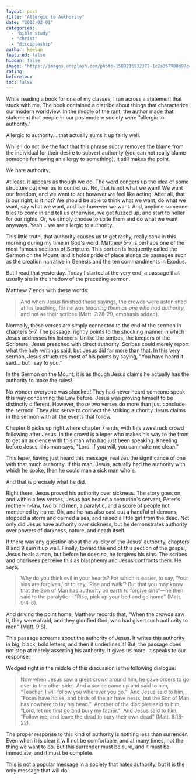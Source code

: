 ```yaml
---
layout: post
title: "Allergic to Authority"
date: "2013-02-01"
categories: 
  - "bible study"
  - "christ"
  - "discipleship"
author: keelan
featured: false
hidden: false
image: "https://images.unsplash.com/photo-1589216532372-1c2a367900d9?q=80&w=2071&auto=format&fit=crop&ixlib=rb-4.0.3&ixid=M3wxMjA3fDB8MHxwaG90by1wYWdlfHx8fGVufDB8fHx8fA%3D%3D"
rating:
beforetoc:
toc: false
---
```


While reading a book for one of my classes, I ran across a statement that stuck with me. The book contained a diatribe about things that characterize our modern worldview. In the middle of the rant, the author made that statement that people in our postmodern society were "allergic to authority."

Allergic to authority… that actually sums it up fairly well.

While I do not like the fact that this phrase subtly removes the blame from the individual for their desire to subvert authority (you can not really blame someone for having an allergy to something), it still makes the point.

We hate authority.

At least, it appears as though we do. The word congers up the idea of some structure put over us to control us. No, that is not what we want! We want our freedom, and we want to act however we feel like acting. After all, that is our right, is it not? We should be able to think what we want, do what we want, say what we want, and live however we want. And, anytime someone tries to come in and tell us otherwise, we get fuzzed up, and start to holler for our rights. Or, we simply choose to spite them and do what we want anyways. Yeah… we are allergic to authority.

This little truth, that authority causes us to get rashy, really sank in this morning during my time in God's word. Matthew 5-7 is perhaps one of the most famous sections of Scripture. This portion is frequently called the Sermon on the Mount, and it holds pride of place alongside passages such as the creation narrative in Genesis and the ten commandments in Exodus.

But I read that yesterday. Today I started at the very end, a passage that usually sits in the shadow of the preceding sermon.

Matthew 7 ends with these words:

> And when Jesus finished these sayings, the crowds were astonished at his teaching, for _he was teaching them as one who had authority_, and not as their scribes (Matt. 7:28-29, emphasis added).

Normally, these verses are simply connected to the end of the sermon in chapters 5-7. The passage, rightly points to the shocking manner in which Jesus addresses his listeners. Unlike the scribes, the keepers of the Scripture, Jesus preached with direct authority. Scribes could merely report what the holy writings said, but Jesus did far more than that. In this very sermon, Jesus structures most of his points by saying, "You have heard it said… but I say to you."

In the Sermon on the Mount, it is as though Jesus claims he actually has the authority to make the rules!

No wonder everyone was shocked! They had never heard someone speak this way concerning the Law before. Jesus was proving himself to be distinctly different. However, those two verses do more than just conclude the sermon. They also serve to connect the striking authority Jesus claims in the sermon with all the events that follow.

Chapter 8 picks up right where chapter 7 ends, with this awestruck crowd following after Jesus. In the crowd is a leper who makes his way to the front to get an audience with this man who had just been speaking. Kneeling before Jesus, this man says, "Lord, if you will, you can make me clean."

This leper, having just heard this message, realizes the significance of one with that much authority. If this man, Jesus, actually had the authority with which he spoke, then he could man a sick man whole.

And that is precisely what he did.

Right there, Jesus proved his authority over sickness. The story goes on, and within a few verses, Jesus has healed a centurion's servant, Peter's mother-in-law, two blind men, a paralytic, and a score of people not mentioned by name. Oh, and he has also cast out a handful of demons, stopped a storm and calmed a sea, and raised a little girl from the dead. Not only did Jesus have authority over sickness, but he demonstrates authority over powers of darkness, nature, and death itself.

If there was any question about the validity of the Jesus' authority, chapters 8 and 9 sum it up well. Finally, toward the end of this section of the gospel, Jesus heals a man, but before he does so, he forgives his sins. The scribes and pharisees perceive this as blasphemy and Jesus confronts them. He says,

> Why do you think evil in your hearts? For which is easier, to say, ‘Your sins are forgiven,’ or to say, ‘Rise and walk’? But that you may know that the Son of Man has authority on earth to forgive sins”—he then said to the paralytic— “Rise, pick up your bed and go home" (Matt. 9:4-6).

And driving the point home, Matthew records that, "When the crowds saw it, they were afraid, and they glorified God, who had given such authority to men" (Matt. 9:8).

This passage screams about the authority of Jesus. It writes this authority in big, black, bold letters, and then it underlines it! But, the passage does not stop at merely asserting his authority. It gives us more. It speaks to our response.

Wedged right in the middle of this discussion is the following dialogue:

> Now when Jesus saw a great crowd around him, he gave orders to go over to the other side.  And a scribe came up and said to him, “Teacher, I will follow you wherever you go.”  And Jesus said to him, “Foxes have holes, and birds of the air have nests, but the Son of Man has nowhere to lay his head.”  Another of the disciples said to him, “Lord, let me first go and bury my father.”  And Jesus said to him, “Follow me, and leave the dead to bury their own dead” (Matt. 8:18-22).

The proper response to this kind of authority is nothing less than surrender. Even when it is clear it will not be comfortable, and at many times, not the thing we want to do. But this surrender must be sure, and it must be immediate, and it must be complete.

This is not a popular message in a society that hates authority, but it is the only message that will do.
